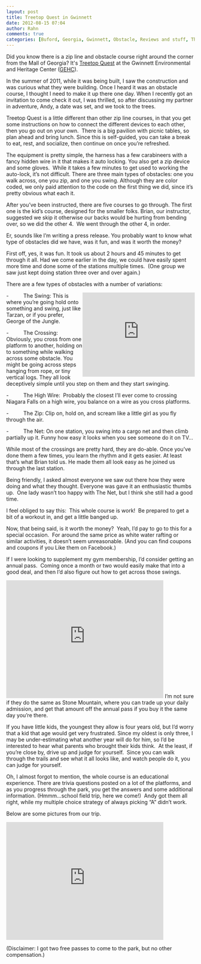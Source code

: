 ```yaml
---
layout: post
title: Treetop Quest in Gwinnett
date: 2012-08-15 07:04
author: Rahn
comments: true
categories: [Buford, Georgia, Gwinnett, Obstacle, Reviews and stuff, The Adventures]
---
```

Did you know there is a zip line and obstacle course right around the corner from the Mall of Georgia? It's <a href="http://www.treetopquest.com/">Treetop Quest</a> at the Gwinnett Environmental and Heritage Center (<a href="http://www.gwinnettehc.org/component/content/article/115/531-treetop-quest.html">GEHC</a>).

In the summer of 2011, while it was being built, I saw the construction and was curious what they were building. Once I heard it was an obstacle course, I thought I need to make it up there one day. When I recently got an invitation to come check it out, I was thrilled, so after discussing my partner in adventure, Andy, a date was set, and we took to the trees.

Treetop Quest is a little different than other zip line courses, in that you get some instructions on how to connect the different devices to each other, then you go out on your own.  There is a big pavilion with picnic tables, so plan ahead and bring lunch. Since this is self-guided, you can take a break to eat, rest, and socialize, then continue on once you’re refreshed.

The equipment is pretty simple, the harness has a few carabineers with a fancy hidden wire in it that makes it auto locking. You also get a zip device and some gloves.  While it takes a few minutes to get used to working the auto-lock, it’s not difficult. There are three main types of obstacles: one you walk across, one you zip, and one you swing. Although they are color coded, we only paid attention to the code on the first thing we did, since it’s pretty obvious what each it.

After you’ve been instructed, there are five courses to go through. The first one is the kid’s course, designed for the smaller folks. Brian, our instructor, suggested we skip it otherwise our backs would be hurting from bending over, so we did the other 4.  We went through the other 4, in order.

Er, sounds like I’m writing a press release. You probably want to know what type of obstacles did we have, was it fun, and was it worth the money?

First off, yes, it was fun. It took us about 2 hours and 45 minutes to get through it all. Had we come earlier in the day, we could have easily spent more time and done some of the stations multiple times.  (One group we saw just kept doing station three over and over again.)

There are a few types of obstacles with a number of variations:
<iframe src="http://www.youtube.com/embed/z6rDaEdqJHw" frameborder="0" align="right" width="300" height="225"></iframe>
-          The Swing: This is where you’re going hold onto something and swing, just like Tarzan, or if you prefer, George of the Jungle.

-          The Crossing: Obviously, you cross from one platform to another, holding on to something while walking across some obstacle. You might be going across steps hanging from rope, or tiny vertical logs. They all look deceptively simple until you step on them and they start swinging.

-          The High Wire:  Probably the closest I’ll ever come to crossing Niagara Falls on a high wire, you balance on a wire as you cross platforms.

-          The Zip: Clip on, hold on, and scream like a little girl as you fly through the air.

-          The Net: On one station, you swing into a cargo net and then climb partially up it. Funny how easy it looks when you see someone do it on TV…

While most of the crossings are pretty hard, they are do-able. Once you’ve done them a few times, you learn the rhythm and it gets easier. At least that’s what Brian told us. He made them all look easy as he joined us through the last station.

Being friendly, I asked almost everyone we saw out there how they were doing and what they thought. Everyone was gave it an enthusiastic thumbs up.  One lady wasn’t too happy with The Net, but I think she still had a good time.

I feel obliged to say this:  This whole course is work!  Be prepared to get a bit of a workout in, and get a little banged up.

Now, that being said, is it worth the money?  Yeah, I’d pay to go to this for a special occasion.  For around the same price as white water rafting or similar activities, it doesn’t seem unreasonable. (And you can find coupons and coupons if you Like them on Facebook.)

If I were looking to supplement my gym membership, I’d consider getting an annual pass.  Coming once a month or two would easily make that into a good deal, and then I’d also figure out how to get across those swings.
<iframe src="http://www.youtube.com/embed/3BGIbmoWmrI" frameborder="0" width="420" height="315"></iframe>
I’m not sure if they do the same as Stone Mountain, where you can trade up your daily admission, and get that amount off the annual pass if you buy it the same day you’re there.

If you have little kids, the youngest they allow is four years old, but I’d worry that a kid that age would get very frustrated. Since my oldest is only three, I may be under-estimating what another year will do for him, so I’d be interested to hear what parents who brought their kids think.  At the least, if you’re close by, drive up and judge for yourself.  Since you can walk through the trails and see what it all looks like, and watch people do it, you can judge for yourself.

Oh, I almost forgot to mention, the whole course is an educational experience. There are trivia questions posted on a lot of the platforms, and as you progress through the park, you get the answers and some additional information. (Hmmm…school field trip, here we come!)  Andy got them all right, while my multiple choice strategy of always picking “A” didn’t work.

Below are some pictures from our trip.

<iframe src="http://www.youtube.com/embed/W9wVDAp1a-o" frameborder="0" width="420" height="315"></iframe>

(Disclaimer: I got two free passes to come to the park, but no other compensation.)
